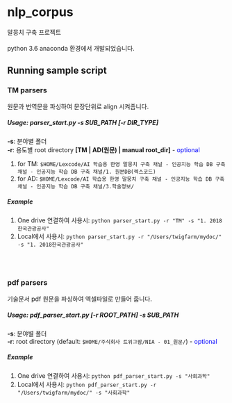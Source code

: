 # nlp_corpus
말뭉치 구축 프로젝트 
<br />
<br />
python 3.6 anaconda 환경에서 개발되었습니다.
<br />

## Running sample script
### TM parsers
원문과 번역문을 파싱하여 문장단위로 align 시켜줍니다.   

##### Usage: parser_start.py -s SUB_PATH [-r DIR_TYPE]
**-s**: 분야별 폴더    
**-r**: 용도별 root directory **[TM | AD(원문) | manual root_dir]** - <font color='blue'> optional </font>
   1. for TM: `$HOME/Lexcode/AI 학습용 한영 말뭉치 구축 채널 - 인공지능 학습 DB 구축 채널 - 인공지능 학습 DB 구축 채널/1. 원본DB(렉스코드)`   
   2. for AD: `$HOME/Lexcode/AI 학습용 한영 말뭉치 구축 채널 - 인공지능 학습 DB 구축 채널 - 인공지능 학습 DB 구축 채널/3.학술정보/`
  
##### Example
1. One drive 연결하여 사용시: `python parser_start.py -r "TM" -s "1. 2018한국관광공사"`
2. Local에서 사용시: `python parser_start.py -r "/Users/twigfarm/mydoc/" -s "1. 2018한국관광공사"`
<br />
<br />

### pdf parsers
기술문서 pdf 원문을 파싱하여 엑셀파일로 만들어 줍니다.   

##### Usage: pdf_parser_start.py [-r ROOT_PATH] -s SUB_PATH
**-s**: 분야별 폴더   
**-r**: root directory (default: `$HOME/주식회사 트위그팜/NIA - 01_원문/`) - <font color='blue'>optional</font>
<br />

##### Example
1. One drive 연결하여 사용시: `python pdf_parser_start.py -s "사회과학"`
2. Local에서 사용시: `python pdf_parser_start.py -r "/Users/twigfarm/mydoc/" -s "사회과학"`

